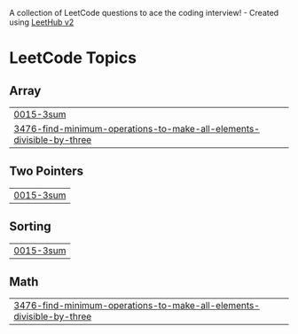 A collection of LeetCode questions to ace the coding interview! - Created using [LeetHub v2](https://github.com/arunbhardwaj/LeetHub-2.0)
<!---LeetCode Topics Start-->
# LeetCode Topics
## Array
|  |
| ------- |
| [0015-3sum](https://github.com/SuhailMenakuth/Leetcode_qns/tree/master/0015-3sum) |
| [3476-find-minimum-operations-to-make-all-elements-divisible-by-three](https://github.com/SuhailMenakuth/Leetcode_qns/tree/master/3476-find-minimum-operations-to-make-all-elements-divisible-by-three) |
## Two Pointers
|  |
| ------- |
| [0015-3sum](https://github.com/SuhailMenakuth/Leetcode_qns/tree/master/0015-3sum) |
## Sorting
|  |
| ------- |
| [0015-3sum](https://github.com/SuhailMenakuth/Leetcode_qns/tree/master/0015-3sum) |
## Math
|  |
| ------- |
| [3476-find-minimum-operations-to-make-all-elements-divisible-by-three](https://github.com/SuhailMenakuth/Leetcode_qns/tree/master/3476-find-minimum-operations-to-make-all-elements-divisible-by-three) |
<!---LeetCode Topics End-->